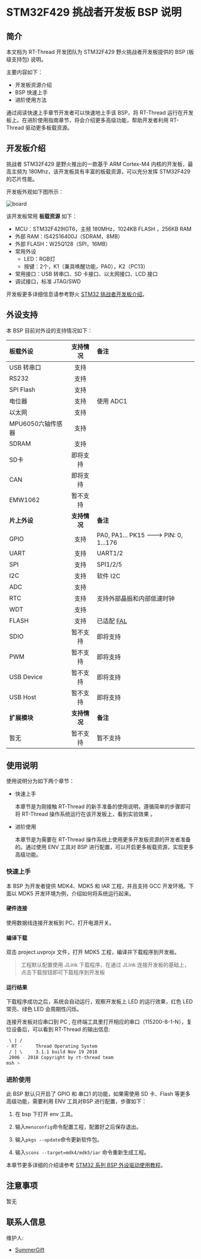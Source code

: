 # STM32F429 挑战者开发板 BSP 说明

## 简介

本文档为 RT-Thread 开发团队为 STM32F429 野火挑战者开发板提供的 BSP (板级支持包) 说明。

主要内容如下：

- 开发板资源介绍
- BSP 快速上手
- 进阶使用方法

通过阅读快速上手章节开发者可以快速地上手该 BSP，将 RT-Thread 运行在开发板上。在进阶使用指南章节，将会介绍更多高级功能，帮助开发者利用 RT-Thread 驱动更多板载资源。

## 开发板介绍

挑战者 STM32F429 是野火推出的一款基于 ARM Cortex-M4 内核的开发板，最高主频为 180Mhz，该开发板具有丰富的板载资源，可以充分发挥 STM32F429 的芯片性能。

开发板外观如下图所示：

![board](figures/board.jpg)

该开发板常用 **板载资源** 如下：

- MCU：STM32F429IGT6，主频 180MHz，1024KB FLASH ，256KB RAM
- 外部 RAM：IS42S16400J（SDRAM，8MB）
- 外部 FLASH：W25Q128（SPI，16MB）
- 常用外设
  - LED：RGB灯
  - 按键：2个，K1（兼具唤醒功能，PA0），K2（PC13）
- 常用接口：USB 转串口、SD 卡接口、以太网接口、LCD 接口
- 调试接口，标准 JTAG/SWD

开发板更多详细信息请参考野火 [STM32 挑战者开发板介绍](https://fire-stm32.taobao.com/index.htm)。

## 外设支持

本 BSP 目前对外设的支持情况如下：

| **板载外设**      | **支持情况** | **备注**                              |
| :----------------- | :----------: | :------------------------------------- |
| USB 转串口        |     支持     |                                       |
| RS232         |     支持     |  |
| SPI Flash         |     支持     |                                       |
| 电位器             |     支持     |     使用 ADC1                          |
| 以太网            |     支持     |                                       |
| MPU6050六轴传感器 |     支持     |                   |
| SDRAM             |     支持     |                                       |
| SD卡              |   即将支持   |                                       |
| CAN               |   即将支持   |                                       |
| EMW1062 | 暂不支持 | |
| **片上外设**      | **支持情况** | **备注**                              |
| GPIO              |     支持     | PA0, PA1... PK15 ---> PIN: 0, 1...176 |
| UART              |     支持     | UART1/2                             |
| SPI               |     支持     | SPI1/2/5                              |
| I2C               |     支持     | 软件 I2C                              |
| ADC               |     支持     |                                     |
| RTC               |     支持     | 支持外部晶振和内部低速时钟 |
| WDT               |     支持     |                                       |
| FLASH | 支持 | 已适配 [FAL](https://github.com/RT-Thread-packages/fal) |
| SDIO              |   暂不支持   | 即将支持                              |
| PWM               |   暂不支持   | 即将支持                              |
| USB Device        |   暂不支持   | 即将支持                              |
| USB Host          |   暂不支持   | 即将支持                              |
| **扩展模块**      | **支持情况** | **备注**                              |
| 暂无         |   暂不支持   | 暂不支持                              |

## 使用说明

使用说明分为如下两个章节：

- 快速上手

    本章节是为刚接触 RT-Thread 的新手准备的使用说明，遵循简单的步骤即可将 RT-Thread 操作系统运行在该开发板上，看到实验效果 。

- 进阶使用

    本章节是为需要在 RT-Thread 操作系统上使用更多开发板资源的开发者准备的。通过使用 ENV 工具对 BSP 进行配置，可以开启更多板载资源，实现更多高级功能。


### 快速上手

本 BSP 为开发者提供 MDK4、MDK5 和 IAR 工程，并且支持 GCC 开发环境。下面以 MDK5 开发环境为例，介绍如何将系统运行起来。

#### 硬件连接

使用数据线连接开发板到 PC，打开电源开关。

#### 编译下载

双击 project.uvprojx 文件，打开 MDK5 工程，编译并下载程序到开发板。

> 工程默认配置使用 JLink 下载程序，在通过 JLink 连接开发板的基础上，点击下载按钮即可下载程序到开发板

#### 运行结果

下载程序成功之后，系统会自动运行，观察开发板上 LED 的运行效果，红色 LED 常亮、绿色 LED 会周期性闪烁。

连接开发板对应串口到 PC , 在终端工具里打开相应的串口（115200-8-1-N），复位设备后，可以看到 RT-Thread 的输出信息:

```bash
 \ | /
- RT -     Thread Operating System
 / | \     3.1.1 build Nov 19 2018
 2006 - 2018 Copyright by rt-thread team
msh >
```
### 进阶使用

此 BSP 默认只开启了 GPIO 和 串口1 的功能，如果需使用 SD 卡、Flash 等更多高级功能，需要利用 ENV 工具对BSP 进行配置，步骤如下：

1. 在 bsp 下打开 env 工具。

2. 输入`menuconfig`命令配置工程，配置好之后保存退出。

3. 输入`pkgs --update`命令更新软件包。

4. 输入`scons --target=mdk4/mdk5/iar` 命令重新生成工程。

本章节更多详细的介绍请参考 [STM32 系列 BSP 外设驱动使用教程](../docs/STM32系列BSP外设驱动使用教程.md)。

## 注意事项

暂无

## 联系人信息

维护人:

- [SummerGift](https://github.com/SummerGGift)
